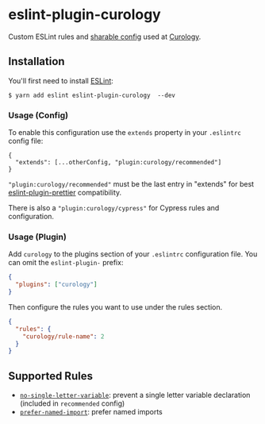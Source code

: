 # eslint-plugin-curology

Custom ESLint rules and [sharable config](https://eslint.org/docs/developer-guide/shareable-configs) used at [Curology](https://curology.com/).

## Installation

You'll first need to install [ESLint](http://eslint.org):

```
$ yarn add eslint eslint-plugin-curology  --dev
```

### Usage (Config)

To enable this configuration use the `extends` property in your `.eslintrc` config file:

```
{
  "extends": [...otherConfig, "plugin:curology/recommended"]
}
```

`"plugin:curology/recommended"` must be the last entry in "extends" for best [eslint-plugin-prettier](https://github.com/prettier/eslint-plugin-prettier/blob/1f206661b8e197e6753b772509028c34f954b42a/README.md#recommended-configuration) compatibility.

There is also a `"plugin:curology/cypress"` for Cypress rules and configuration.

### Usage (Plugin)

Add `curology` to the plugins section of your `.eslintrc` configuration file. You can omit the `eslint-plugin-` prefix:

```json
{
  "plugins": ["curology"]
}
```

Then configure the rules you want to use under the rules section.

```json
{
  "rules": {
    "curology/rule-name": 2
  }
}
```

## Supported Rules

- [`no-single-letter-variable`](docs/rules/no-single-letter-variable.md): prevent a single letter variable declaration (included in `recommended` config)
- [`prefer-named-import`](docs/rules/prefer-named-import.md): prefer named imports

